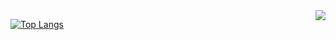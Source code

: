 <img align='right' src="https://github-readme-stats.vercel.app/api?username=lynxux&show_icons=true">

[![Top Langs](https://github-readme-stats.vercel.app/api/top-langs/?username=lynxux&layout=compact)](https://github.com/anuraghazra/github-readme-stats)
